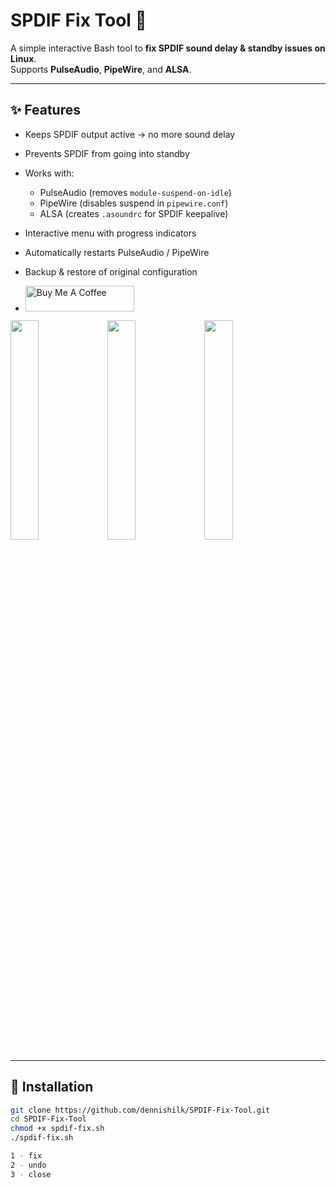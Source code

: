 # SPDIF Fix Tool 🎵

A simple interactive Bash tool to **fix SPDIF sound delay & standby issues on Linux**.  
Supports **PulseAudio**, **PipeWire**, and **ALSA**.  

---

## ✨ Features

- Keeps SPDIF output active → no more sound delay  
- Prevents SPDIF from going into standby  
- Works with:
  - PulseAudio (removes `module-suspend-on-idle`)
  - PipeWire (disables suspend in `pipewire.conf`)
  - ALSA (creates `.asoundrc` for SPDIF keepalive)
- Interactive menu with progress indicators  
- Automatically restarts PulseAudio / PipeWire  
- Backup & restore of original configuration

-   <a href="https://www.buymeacoffee.com/dennishilk" target="_blank"><img src="https://cdn.buymeacoffee.com/buttons/default-orange.png" alt="Buy Me A Coffee" height="41" width="174"></a>

<img src="https://github.com/user-attachments/assets/949cea9e-5091-43ab-a1a7-47293b431445" width="30%"></img>
<img src="https://github.com/user-attachments/assets/49ced659-eb08-4c5d-a340-03e83b575c8f" width="30%"></img>
<img src="https://github.com/user-attachments/assets/6913d7b7-7293-4d2b-9d52-f64ac7a7b93d" width="30%"></img> 

---

## 🚀 Installation

```bash
git clone https://github.com/dennishilk/SPDIF-Fix-Tool.git
cd SPDIF-Fix-Tool
chmod +x spdif-fix.sh
./spdif-fix.sh

1 - fix
2 - undo
3 - close


